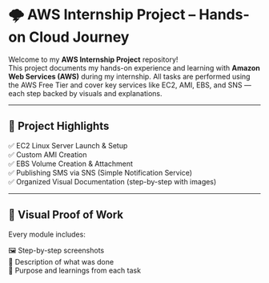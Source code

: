 # 🌩️ AWS Internship Project – Hands-on Cloud Journey

Welcome to my **AWS Internship Project** repository!  
This project documents my hands-on experience and learning with **Amazon Web Services (AWS)** during my internship. All tasks are performed using the AWS Free Tier and cover key services like EC2, AMI, EBS, and SNS — each step backed by visuals and explanations.

---

## 🚀 Project Highlights

✅ EC2 Linux Server Launch & Setup  
✅ Custom AMI Creation  
✅ EBS Volume Creation & Attachment  
✅ Publishing SMS via SNS (Simple Notification Service)  
✅ Organized Visual Documentation (step-by-step with images)  

---

## 📸 Visual Proof of Work

Every module includes:

🖼️ Step-by-step screenshots  
🧾 Description of what was done  
🎯 Purpose and learnings from each task  


